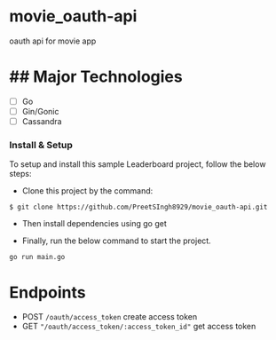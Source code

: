 # movie_oauth-api
oauth api for movie app

# ## Major Technologies
- [ ] Go
- [ ] Gin/Gonic
- [ ] Cassandra

### Install & Setup

To setup and install this sample Leaderboard project, follow the below steps:
- Clone this project by the command: 

```
$ git clone https://github.com/PreetSIngh8929/movie_oauth-api.git
```
- Then install dependencies using go get 

- Finally, run the below command to start the project.

```
go run main.go
```
# Endpoints

- POST ```/oauth/access_token``` create access token
- GET ```"/oauth/access_token/:access_token_id"``` get access token 
